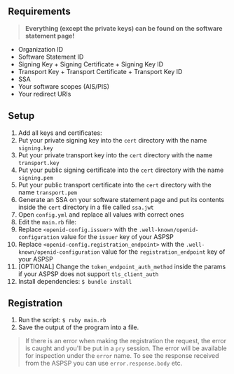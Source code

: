 ## Requirements

> **Everything (except the private keys) can be found on the software statement page!**

- Organization ID
- Software Statement ID
- Signing Key + Signing Certificate + Signing Key ID
- Transport Key + Transport Certificate + Transport Key ID
- SSA
- Your software scopes (AIS/PIS)
- Your redirect URIs

## Setup

1. Add all keys and certificates:
  1. Put your private signing key into the `cert` directory with the name `signing.key`
  2. Put your private transport key into the `cert` directory with the name `transport.key`
  3. Put your public signing certificate into the `cert` directory with the name `signing.pem`
  4. Put your public transport certificate into the `cert` directory with the name `transport.pem`
2. Generate an SSA on your software statement page and put its contents inside the `cert` directory
   in a file called `ssa.jwt`
3. Open `config.yml` and replace all values with correct ones
4. Edit the `main.rb` file:
  1. Replace `<openid-config.issuer>` with the `.well-known/openid-configuration`
      value for the `issuer` key of your ASPSP
  2. Replace `<openid-config.registration_endpoint>` with the `.well-known/openid-configuration`
      value for the `registration_endpoint` key of your ASPSP
  3. [OPTIONAL] Change the `token_endpoint_auth_method` inside the params if your ASPSP does
      not support `tls_client_auth`
5. Install dependencies: `$ bundle install`

## Registration

1. Run the script: `$ ruby main.rb`
2. Save the output of the program into a file.

> If there is an error when making the registration the request, the error is caught and you'll
> be put in a `pry` session. The error will be available for inspection under the `error` name.
> To see the response received from the ASPSP you can use `error.response.body` etc.
